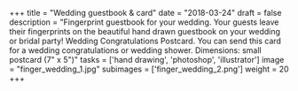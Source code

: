 +++
title = "Wedding guestbook & card"
date = "2018-03-24"
draft = false
description = "Fingerprint guestbook for your wedding. Your guests leave their fingerprints on the beautiful hand drawn guestbook on your wedding or bridal party! Wedding Congratulations Postcard. You can send this card for a wedding congratulations or wedding shower. Dimensions: small postcard (7\" x 5\")"
tasks = ['hand drawing', 'photoshop', 'illustrator']
image = "finger_wedding_1.jpg"
subimages = ['finger_wedding_2.png']
weight = 20
+++
